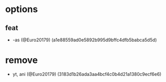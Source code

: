 # options

## feat

* -as (@Euro20179) (a1e88559ad0e5892b995d9bffc4dfb5babca5d5d)


# remove

* yt, ani (@Euro20179) (3183d1b26ada3aa4bcf4c0b4d21a1380c9ecf6e6)



